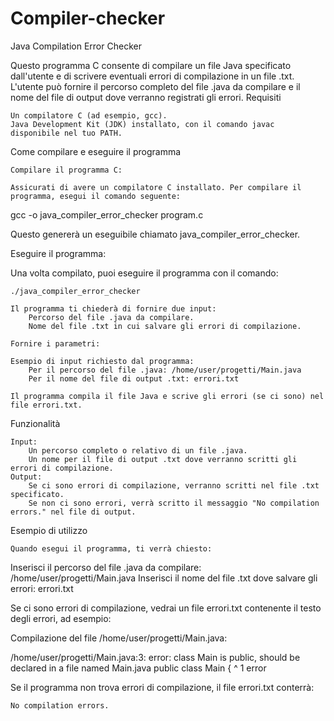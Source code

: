 # Compiler-checker
Java Compilation Error Checker

Questo programma C consente di compilare un file Java specificato dall'utente e di scrivere eventuali errori di compilazione in un file .txt. L'utente può fornire il percorso completo del file .java da compilare e il nome del file di output dove verranno registrati gli errori.
Requisiti

    Un compilatore C (ad esempio, gcc).
    Java Development Kit (JDK) installato, con il comando javac disponibile nel tuo PATH.

Come compilare e eseguire il programma

    Compilare il programma C:

    Assicurati di avere un compilatore C installato. Per compilare il programma, esegui il comando seguente:

gcc -o java_compiler_error_checker program.c

Questo genererà un eseguibile chiamato java_compiler_error_checker.

Eseguire il programma:

Una volta compilato, puoi eseguire il programma con il comando:

    ./java_compiler_error_checker

    Il programma ti chiederà di fornire due input:
        Percorso del file .java da compilare.
        Nome del file .txt in cui salvare gli errori di compilazione.

    Fornire i parametri:

    Esempio di input richiesto dal programma:
        Per il percorso del file .java: /home/user/progetti/Main.java
        Per il nome del file di output .txt: errori.txt

    Il programma compila il file Java e scrive gli errori (se ci sono) nel file errori.txt.

Funzionalità

    Input:
        Un percorso completo o relativo di un file .java.
        Un nome per il file di output .txt dove verranno scritti gli errori di compilazione.
    Output:
        Se ci sono errori di compilazione, verranno scritti nel file .txt specificato.
        Se non ci sono errori, verrà scritto il messaggio "No compilation errors." nel file di output.

Esempio di utilizzo

    Quando esegui il programma, ti verrà chiesto:

Inserisci il percorso del file .java da compilare: /home/user/progetti/Main.java
Inserisci il nome del file .txt dove salvare gli errori: errori.txt

Se ci sono errori di compilazione, vedrai un file errori.txt contenente il testo degli errori, ad esempio:

Compilazione del file /home/user/progetti/Main.java:

/home/user/progetti/Main.java:3: error: class Main is public, should be declared in a file named Main.java
    public class Main {
           ^
1 error

Se il programma non trova errori di compilazione, il file errori.txt conterrà:

    No compilation errors.

